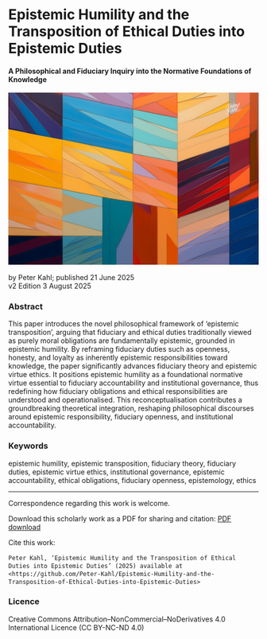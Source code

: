 # Epistemic Humility and the Transposition of Ethical Duties into Epistemic Duties

#### A Philosophical and Fiduciary Inquiry into the Normative Foundations of Knowledge

![alt text](https://github.com/Peter-Kahl/Epistemic-Humility-and-the-Transposition-of-Ethical-Duties-into-Epistemic-Duties/blob/main/epistemic-humility.jpg?raw=true)

by Peter Kahl; published 21 June 2025\
v2 Edition 3 August 2025

### Abstract

This paper introduces the novel philosophical framework of ‘epistemic transposition’, arguing that fiduciary and ethical duties traditionally viewed as purely moral obligations are fundamentally epistemic, grounded in epistemic humility. By reframing fiduciary duties such as openness, honesty, and loyalty as inherently epistemic responsibilities toward knowledge, the paper significantly advances fiduciary theory and epistemic virtue ethics. It positions epistemic humility as a foundational normative virtue essential to fiduciary accountability and institutional governance, thus redefining how fiduciary obligations and ethical responsibilities are understood and operationalised. This reconceptualisation contributes a groundbreaking theoretical integration, reshaping philosophical discourses around epistemic responsibility, fiduciary openness, and institutional accountability.

### Keywords

epistemic humility, epistemic transposition, fiduciary theory, fiduciary duties, epistemic virtue ethics, institutional governance, epistemic accountability, ethical obligations, fiduciary openness, epistemology, ethics

---

Correspondence regarding this work is welcome.

Download this scholarly work as a PDF for sharing and citation:
[PDF download](https://raw.githubusercontent.com/Peter-Kahl/Epistemic-Humility-and-the-Transposition-of-Ethical-Duties-into-Epistemic-Duties/master/Kahl_P_Epistemic_Humility_and_the_Transposition_of_Ethical_Duties_into_Epistemic_Duties_v2_3_August_2025.pdf)

Cite this work:

```
Peter Kahl, ‘Epistemic Humility and the Transposition of Ethical Duties into Epistemic Duties’ (2025) available at <https://github.com/Peter-Kahl/Epistemic-Humility-and-the-Transposition-of-Ethical-Duties-into-Epistemic-Duties>
```

### Licence
Creative Commons Attribution–NonCommercial–NoDerivatives 4.0 International Licence (CC BY-NC-ND 4.0)
